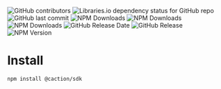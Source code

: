 ![GitHub contributors](https://img.shields.io/github/contributors/SalesConnection/sc-lib)
![Libraries.io dependency status for GitHub repo](https://img.shields.io/librariesio/github/SalesConnection/sc-lib)
![GitHub last commit](https://img.shields.io/github/last-commit/SalesConnection/sc-lib)
![NPM Downloads](https://img.shields.io/npm/dw/%40salesconnection%2Fsc-lib)
![NPM Downloads](https://img.shields.io/npm/dm/%40salesconnection%2Fsc-lib)
![NPM Downloads](https://img.shields.io/npm/d18m/%40salesconnection%2Fsc-lib)
![GitHub Release Date](https://img.shields.io/github/release-date/SalesConnection/sc-lib)
![GitHub Release](https://img.shields.io/github/v/release/SalesConnection/sc-lib)
![NPM Version](https://img.shields.io/npm/v/%40salesconnection%2Fsc-lib)

# Install
```
npm install @caction/sdk
```

